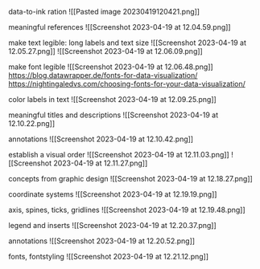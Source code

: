 data-to-ink ration
![[Pasted image 20230419120421.png]]

meaningful references
![[Screenshot 2023-04-19 at 12.04.59.png]]

make text legible: long labels and text size
![[Screenshot 2023-04-19 at 12.05.27.png]]
![[Screenshot 2023-04-19 at 12.06.09.png]]

make font legible
![[Screenshot 2023-04-19 at 12.06.48.png]]
https://blog.datawrapper.de/fonts-for-data-visualization/
https://nightingaledvs.com/choosing-fonts-for-your-data-visualization/

color labels in text
![[Screenshot 2023-04-19 at 12.09.25.png]]

meaningful titles and descriptions
![[Screenshot 2023-04-19 at 12.10.22.png]]

annotations
![[Screenshot 2023-04-19 at 12.10.42.png]]

establish a visual order
![[Screenshot 2023-04-19 at 12.11.03.png]]
![[Screenshot 2023-04-19 at 12.11.27.png]]

concepts from graphic design
![[Screenshot 2023-04-19 at 12.18.27.png]]

coordinate systems
![[Screenshot 2023-04-19 at 12.19.19.png]]

axis, spines, ticks, gridlines
![[Screenshot 2023-04-19 at 12.19.48.png]]

legend and inserts
![[Screenshot 2023-04-19 at 12.20.37.png]]

annotations
![[Screenshot 2023-04-19 at 12.20.52.png]]

fonts, fontstyling
![[Screenshot 2023-04-19 at 12.21.12.png]]





